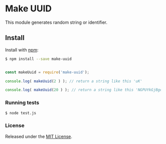 # Make UUID
This module generates random string or identifier.

## Install

Install with [npm](https://www.npmjs.com/):

```sh
$ npm install --save make-uuid
```
    
```js

const makeUuid = require('make-uuid');

console.log( makeUuid(2 ) ); // return a string like this 'uK'

console.log( makeUuid(20 ) ); // return a string like this 'NGPUYkGjBgezjnaGGbBD'
```

### Running tests
```sh
$ node test.js
```

### License

Released under the [MIT License](LICENSE).